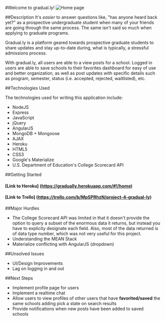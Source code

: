 #Welcome to gradual.ly!
![Home page](http://i.imgur.com/cSr4FfN.png)

##Description
It's *easier* to answer questions like, "has anyone heard back yet?" as a prospective undergraduate student when many of your friends are going through the same process. The same isn't said so much when applying to graduate programs. 

Gradual.ly is a platform geared towards prospective graduate students to share updates and stay up-to-date during, what is typically, a stressful admissions process. 

With gradual.ly, all users are able to a view posts for a school. Logged in users are able to save schools to their favorites dashboard for easy of use and better organization, as well as post updates with specific details such as program, semester, status (i.e. accepted, rejected, waitlisted), etc. 

##Technologies Used

The technologies used for writing this application include:

- NodeJS 
- Express
- JavaScript
- jQuery
- AngularJS
- MongoDB + Mongoose
- AJAX 
- Heroku
- HTML5
- CSS3
- Google's Materialize
- U.S. Department of Education's College Scorecard API

##Getting Started

#### [Link to Heroku] (https://gradually.herokuapp.com/#!/home)
#### [Link to Trello] (https://trello.com/b/MpSPRhzN/project-4-gradual-ly)

##Major Hurdles
- The College Scorecard API was limited in that it doesn't provide the option to query a subset of the enormous data it returns, but instead you have to explicity designate each field. Also, most of the data returned is of data type number, which was not very useful for this project.
- Understanding the MEAN Stack
- Materialize conflicting with AngularJS (dropdown)

##Unsolved Issues
- UI/Design Improvements 
- Lag on logging in and out

##Next Steps
- Implement profile page for users 
- Implement a realtime chat
- Allow users to view profiles of other users that have **favorited/saved** the same schools 
adding pick a state on search results
- Provide notifications when new posts have been added to saved schools
